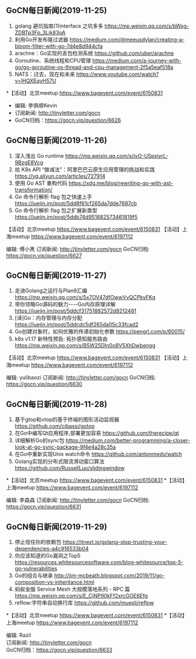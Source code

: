 ## GoCN每日新闻(2019-11-25)

1. golang 避坑指南(1)interface 之坑多多 https://mp.weixin.qq.com/s/bWsg-ZDBTp3Fp_3Lik83oA
2. 利用Go开发布隆过滤器 https://medium.com/@meeusdylan/creating-a-bloom-filter-with-go-7d4e8d944cfa
3. arachne：Go实现的丢包检测系统 https://github.com/uber/arachne
4. Goroutine、系统线程和CPU管理 https://medium.com/a-journey-with-go/go-goroutine-os-thread-and-cpu-management-2f5a5eaf518a
5. NATS：过去，现在和未来 https://www.youtube.com/watch?v=lHQXEqyH57U

*【活动】北京meetup https://www.bagevent.com/event/6150831

* 编辑: 李俱顺Kevin
* 订阅新闻: http://tinyletter.com/gocn
* GoCN归档：https://gocn.vip/question/6626

## GoCN每日新闻(2019-11-26)

1. 深入浅出 Go runtime https://mp.weixin.qq.com/s/ivO-USpxiyrL-9BzgE8Vcg
2. 给 K8s API “做减法”：阿里巴巴云原生应用管理的挑战和实践 https://yq.aliyun.com/articles/727914
3. 使用 Go AST 重构代码 https://xdg.me/blog/rewriting-go-with-ast-transformation/
4. Go 命令行解析 flag 包之快速上手 https://juejin.im/post/5dd8f61cf265da7dde7687cb
5. Go 命令行解析 flag 包之扩展新类型 https://juejin.im/post/5ddb74d951882573461819f5

【活动】北京meetup https://www.bagevent.com/event/6150831
【活动】上海meetup https://www.bagevent.com/event/6197112

编辑: 傅小黑
订阅新闻: http://tinyletter.com/gocn
GoCN归档: https://gocn.vip/question/6627


## GoCN每日新闻(2019-11-27)

1. 走进Golang之运行与Plan9汇编 https://mp.weixin.qq.com/s/5x7OV47dfOwwVvQCPkvFKg
2. 带你领略Go源码的魅力----Go内存原理详解 https://juejin.im/post/5ddcf31751882572d8212481
3. [译]Go：内存管理与内存分配 https://juejin.im/post/5ddcdc5df265da05c33fcad2
4. Go创建对象时，如何优雅的传递初始化参数 https://pengrl.com/p/60015/
5. k8s v1.17 新特性预告: 拓扑感知服务路由 https://mp.weixin.qq.com/s/B5W25DIn0o8V5XhDwbengg

【活动】北京meetup https://www.bagevent.com/event/6150831
【活动】上海meetup https://www.bagevent.com/event/6197112

编辑: yulibaozi
订阅新闻: http://tinyletter.com/gocn
GoCN归档: https://gocn.vip/question/6630

## GoCN每日新闻(2019-11-28)

1. 基于gtop和vtop的基于终端的图形活动监视器 https://github.com/cjbassi/gotop
2. 在Go中编写Qt应用程序,部署更加容易 https://github.com/therecipe/qt
3. 详细解析Go的sync包 https://medium.com/better-programming/a-closer-look-at-go-sync-package-9f4e4a28c35a
4. 在Go中重新实现Unix watch命令 https://github.com/antonmedv/watch
5. Golang实现的分布式限流滑动窗口算法 https://github.com/RussellLuo/slidingwindow

*【活动】北京meetup https://www.bagevent.com/event/6150831
*【活动】上海meetup https://www.bagevent.com/event/6197112

编辑: 李森森
订阅新闻: http://tinyletter.com/gocn
GoCN归档: https://gocn.vip/question/6631


## GoCN每日新闻(2019-11-29)

1. 停止信任你的依赖包 https://itnext.io/golang-stop-trusting-your-dependencies-a4c916533b04
2. 你应该知道的Go漏洞之Top5 https://resources.whitesourcesoftware.com/blog-whitesource/top-5-go-vulnerabilities 
3. Go的组合与继承 http://jim-mcbeath.blogspot.com/2019/11/go-composition-vs-inheritance.html    
4. 蚂蚁金服 Service Mesh 大规模落地系列 - RPC 篇 https://mp.weixin.qq.com/s/E_CjNP90kFf2xrcGOE6Efg    
5. reflow:字符串自动换行库 https://github.com/muesli/reflow    

*【活动】北京meetup https://www.bagevent.com/event/6150831
*【活动】上海meetup https://www.bagevent.com/event/6197112

编辑: Razil  
订阅新闻: http://tinyletter.com/gocn  
GoCN归档：https://gocn.vip/question/6633  
